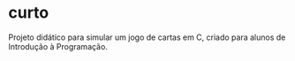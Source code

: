 # curto
Projeto didático para simular um jogo de cartas em C, criado para alunos de Introdução à Programação.
